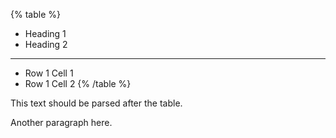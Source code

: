 {% table %}
* Heading 1
* Heading 2
---
* Row 1 Cell 1
* Row 1 Cell 2
{% /table %}

This text should be parsed after the table.

Another paragraph here.
